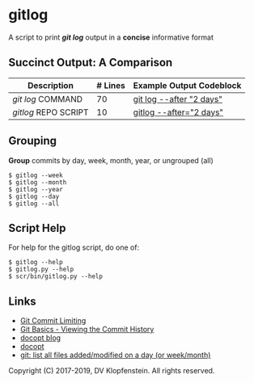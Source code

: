 # gitlog
A script to print **_git log_** output in a **concise** informative format

## Succinct Output: A Comparison

| Description           | # Lines | Example Output Codeblock
|-----------------------|---------|-------------------------
| _git log_ COMMAND     |      70 | [git log --after "2 days"](doc/md/README_example_succint_cmdline.md)
| _gitlog_ REPO SCRIPT  |      10 | [gitlog --after="2 days"](doc/md/README_example_succint_script.md)

## Grouping
**Group** commits by day, week, month, year, or ungrouped (all)     
```
$ gitlog --week
$ gitlog --month
$ gitlog --year
$ gitlog --day
$ gitlog --all
```

## Script Help

For help for the gitlog script, do one of:
```
$ gitlog --help
$ gitlog.py --help
$ scr/bin/gitlog.py --help
```

## Links

- [Git Commit Limiting](https://git-scm.com/docs/git-log#_commit_limiting)
- [Git Basics - Viewing the Commit History](https://git-scm.com/book/en/v1/Git-Basics-Viewing-the-Commit-History)
- [docopt blog](https://www.robjwells.com/2015/06/you-should-be-using-docopt)
- [docopt](https://github.com/docopt/docopt)
- [git: list all files added/modified on a day (or week/month)](
   https://stackoverflow.com/questions/8016645/git-list-all-files-added-modified-on-a-day-or-week-month)

Copyright (C) 2017-2019, DV Klopfenstein. All rights reserved.

